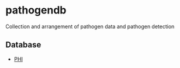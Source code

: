 # pathogendb
Collection and arrangement of pathogen data and pathogen detection

Database
-----------
* [PHI](http://www.phi-base.org/index.jsp)
